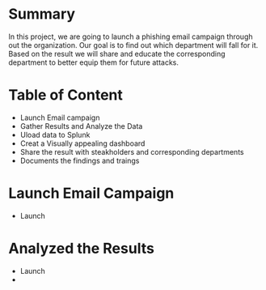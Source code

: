 # Summary 
In this project, we are going to launch a phishing email campaign through out the organization. Our goal is to find out which department will fall for it. Based on the result we will share and educate the corresponding department to better equip them for future attacks.

# Table of Content
* Launch Email campaign
* Gather Results and Analyze the Data
* Uload data to Splunk
* Creat a Visually appealing dashboard
* Share the result with steakholders and corresponding departments
* Documents the findings and traings

# Launch Email Campaign
* Launch

# Analyzed the Results
* Launch
* 
